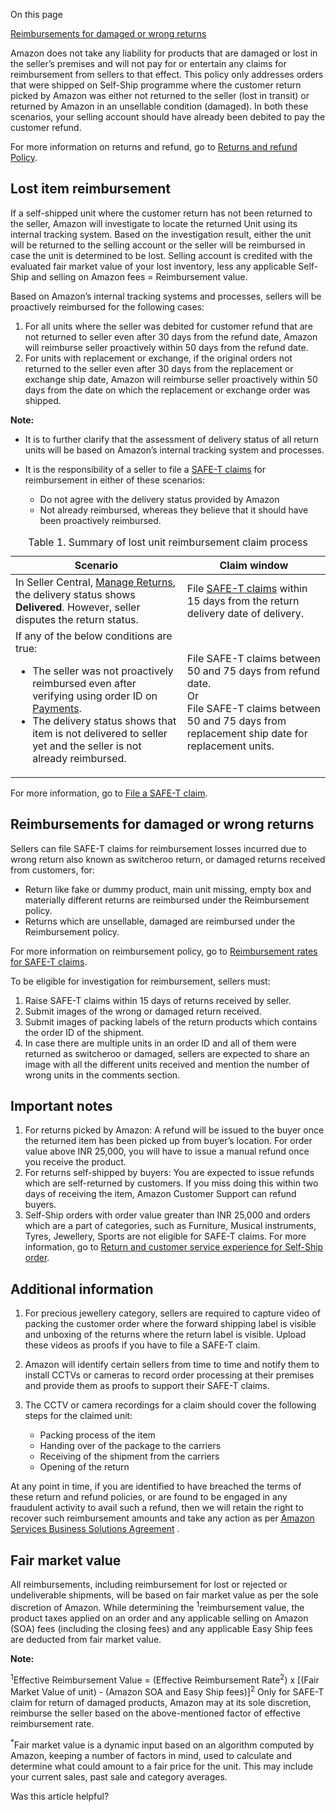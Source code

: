 On this page

[Reimbursements for damaged or wrong returns](https://sellercentral.amazon.in/help/hub/reference/G201310610#mnd_2jc_jcb-1)

Amazon does not take any liability for products that are damaged or lost in the seller’s premises and will not pay for or entertain any claims for reimbursement from sellers to that effect. This policy only addresses orders that were shipped on Self-Ship programme where the customer return picked by Amazon was either not returned to the seller (lost in transit) or returned by Amazon in an unsellable condition (damaged). In both these scenarios, your selling account should have already been debited to pay the customer refund.

For more information on returns and refund, go to [Returns and refund Policy](https://sellercentral.amazon.in/gp/help/G201723330).

## Lost item reimbursement

If a self-shipped unit where the customer return has not been returned to the seller, Amazon will investigate to locate the returned Unit using its internal tracking system. Based on the investigation result, either the unit will be returned to the selling account or the seller will be reimbursed in case the unit is determined to be lost. Selling account is credited with the evaluated fair market value of your lost inventory, less any applicable Self-Ship and selling on Amazon fees = Reimbursement value.

Based on Amazon’s internal tracking systems and processes, sellers will be proactively reimbursed for the following cases:

1.  For all units where the seller was debited for customer refund that are not returned to seller even after 30 days from the refund date, Amazon will reimburse seller proactively within 50 days from the refund date.
2.  For units with replacement or exchange, if the original orders not returned to the seller even after 30 days from the replacement or exchange ship date, Amazon will reimburse seller proactively within 50 days from the date on which the replacement or exchange order was shipped.

**Note:**

-   It is to further clarify that the assessment of delivery status of all return units will be based on Amazon’s internal tracking system and processes.
-   It is the responsibility of a seller to file a [SAFE-T claims](https://sellercentral.amazon.in/gp/help/G201988660) for reimbursement in either of these scenarios:
    
    -   Do not agree with the delivery status provided by Amazon
    -   Not already reimbursed, whereas they believe that it should have been proactively reimbursed.
<table>
  <caption>Table 1. Summary of lost unit reimbursement claim process</caption>
  <thead>
    <tr>
      <th>Scenario</th>
      <th>Claim window</th>
    </tr>
  </thead>
  <tbody>
    <tr>
      <td>In Seller Central, <a href="https://sellercentral.amazon.in/gp/returns/list/ref=xx_myr_dnav_xx">Manage Returns</a>, the delivery status shows <strong>Delivered</strong>. However, seller disputes the return status.</td>
      <td>File <a href="https://sellercentral.amazon.in/gp/help/GQG3WU8KETHHJN25">SAFE-T claims</a> within 15 days from the return delivery date of delivery.</td>
    </tr>
    <tr>
      <td>
        If any of the below conditions are true:
        <ul>
          <li>The seller was not proactively reimbursed even after verifying using order ID on <a href="https://sellercentral.amazon.in/payments/dashboard/index.html/ref=xx_payments_dnav_xx">Payments</a>.</li>
          <li>The delivery status shows that item is not delivered to seller yet and the seller is not already reimbursed.</li>
        </ul>
      </td>
      <td>
        File SAFE-T claims between 50 and 75 days from refund date.<br>
        Or<br>
        File SAFE-T claims between 50 and 75 days from replacement ship date for replacement units.
      </td>
    </tr>
  </tbody>
</table>

For more information, go to [File a SAFE-T claim](https://sellercentral.amazon.in/gp/help/GQG3WU8KETHHJN25).

## Reimbursements for damaged or wrong returns

Sellers can file SAFE-T claims for reimbursement losses incurred due to wrong return also known as switcheroo return, or damaged returns received from customers, for:

-   Return like fake or dummy product, main unit missing, empty box and materially different returns are reimbursed under the Reimbursement policy.
-   Returns which are unsellable, damaged are reimbursed under the Reimbursement policy.

For more information on reimbursement policy, go to [Reimbursement rates for SAFE-T claims](https://sellercentral.amazon.in/gp/help/GHKVUTJTHUN7435L).

To be eligible for investigation for reimbursement, sellers must:  

1.  Raise SAFE-T claims within 15 days of returns received by seller.
2.  Submit images of the wrong or damaged return received.
3.  Submit images of packing labels of the return products which contains the order ID of the shipment.
4.  In case there are multiple units in an order ID and all of them were returned as switcheroo or damaged, sellers are expected to share an image with all the different units received and mention the number of wrong units in the comments section.

## Important notes

  

1.  For returns picked by Amazon: A refund will be issued to the buyer once the returned item has been picked up from buyer’s location. For order value above INR 25,000, you will have to issue a manual refund once you receive the product.
2.  For returns self-shipped by buyers: You are expected to issue refunds which are self-returned by customers. If you miss doing this within two days of receiving the item, Amazon Customer Support can refund buyers.
3.  Self-Ship orders with order value greater than INR 25,000 and orders which are a part of categories, such as Furniture, Musical instruments, Tyres, Jewellery, Sports are not eligible for SAFE-T claims. For more information, go to [Return and customer service experience for Self-Ship order](https://sellercentral.amazon.in/gp/help/GM3TMRFRYJ4TANB8).

## Additional information

  

1.  For precious jewellery category, sellers are required to capture video of packing the customer order where the forward shipping label is visible and unboxing of the returns where the return label is visible. Upload these videos as proofs if you have to file a SAFE-T claim.
2.  Amazon will identify certain sellers from time to time and notify them to install CCTVs or cameras to record order processing at their premises and provide them as proofs to support their SAFE-T claims.
3.  The CCTV or camera recordings for a claim should cover the following steps for the claimed unit:
    
    -   Packing process of the item
    -   Handing over of the package to the carriers
    -   Receiving of the shipment from the carriers
    -   Opening of the return
    

At any point in time, if you are identified to have breached the terms of these return and refund policies, or are found to be engaged in any fraudulent activity to avail such a refund, then we will retain the right to recover such reimbursement amounts and take any action as per [Amazon Services Business Solutions Agreement](https://sellercentral.amazon.in/gp/help/G1791) .

## Fair market value

All reimbursements, including reimbursement for lost or rejected or undeliverable shipments, will be based on fair market value as per the sole discretion of Amazon. While determining the <sup>1</sup>reimbursement value, the product taxes applied on an order and any applicable selling on Amazon (SOA) fees (including the closing fees) and any applicable Easy Ship fees are deducted from fair market value.

**Note:**

<sup>1</sup>Effective Reimbursement Value = (Effective Reimbursement Rate<sup>2</sup>) x \[(Fair Market Value of unit) - (Amazon SOA and Easy Ship fees)\]<sup>2</sup> Only for SAFE-T claim for return of damaged products, Amazon may at its sole discretion, reimburse the seller based on the above-mentioned factor of effective reimbursement rate.

<sup>*</sup>Fair market value is a dynamic input based on an algorithm computed by Amazon, keeping a number of factors in mind, used to calculate and determine what could amount to a fair price for the unit. This may include your current sales, past sale and category averages.

Was this article helpful?